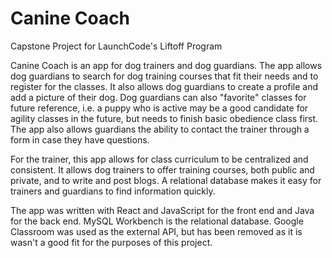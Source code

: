 # Canine Coach

Capstone Project for LaunchCode's Liftoff Program

Canine Coach is an app for dog trainers and dog guardians. The app allows dog guardians to search for dog training courses that fit their needs and to register for the classes. It also allows dog guardians to create a profile and add a picture of their dog. Dog guardians can also "favorite" classes for future reference, i.e. a puppy who is active may be a good candidate for agility classes in the future, but needs to finish basic obedience class first. The app also allows guardians the ability to contact the trainer through a form in case they have questions. 

For the trainer, this app allows for class curriculum to be centralized and consistent.  It allows dog trainers to offer training courses, both public and private, and to write and post blogs. A relational database makes it easy for trainers and guardians to find information quickly. 

The app was written with React and JavaScript for the front end and Java for the back end. MySQL Workbench is the relational database. Google Classroom was used as the external API, but has been removed as it is wasn't a good fit for the purposes of this project.
